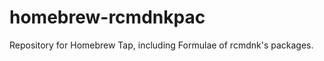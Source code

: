 homebrew-rcmdnkpac
==================

Repository for Homebrew Tap, including Formulae of rcmdnk's packages.
